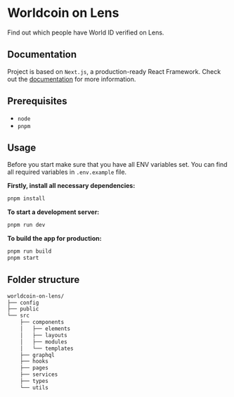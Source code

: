 # Worldcoin on Lens

Find out which people have World ID verified on Lens.

## Documentation

Project is based on `Next.js`, a production-ready React Framework. Check out the [documentation](https://nextjs.org/docs) for more information.

## Prerequisites

- `node`
- `pnpm`

## Usage

Before you start make sure that you have all ENV variables set. You can find all required variables in `.env.example` file.

**Firstly, install all necessary dependencies:**

```sh
pnpm install
```

**To start a development server:**

```sh
pnpm run dev
```

**To build the app for production:**

```sh
pnpm run build
pnpm start
```

## Folder structure

```bash
worldcoin-on-lens/
├── config
├── public
└── src
    ├── components
    │   ├── elements
    │   ├── layouts
    │   ├── modules
    │   └── templates
    ├── graphql
    ├── hooks
    ├── pages
    ├── services
    ├── types
    └── utils

```
